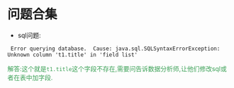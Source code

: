 # 问题合集

+ sql问题:
  
` Error querying database.  Cause: java.sql.SQLSyntaxErrorException: Unknown column 't1.title' in 'field list'`

<span style="color: #3ca157">解答:这个就是`t1.title`这个字段不存在,需要问告诉数据分析师,让他们修改sql或者在表中加字段.</span>    

